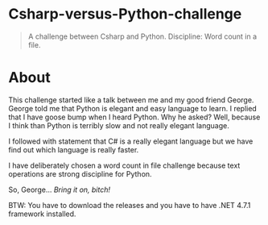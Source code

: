 # Csharp-versus-Python-challenge
> A challenge between Csharp and Python. Discipline: Word count in a file.

# About
This challenge started like a talk between me and my good friend George. George told me that Python is elegant and easy language to learn. I replied that I have goose bump when I heard Python. Why he asked? Well, because I think than Python is terribly slow and not really elegant language.

I followed with statement that C# is a really elegant language but we have find out which language is really faster.

I have deliberately chosen a word count in file challenge because text operations are strong discipline for Python.

So, George... *Bring it on, bitch!*

BTW: You have to download the releases and you have to have .NET 4.7.1 framework installed.

